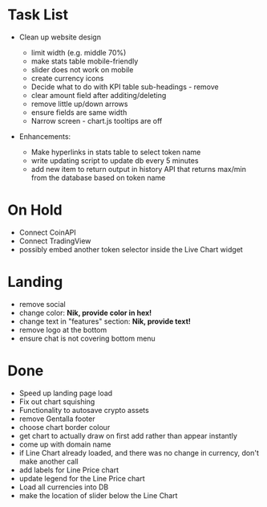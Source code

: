 # Task List

- Clean up website design
  - limit width (e.g. middle 70%)
  - make stats table mobile-friendly
  - slider does not work on mobile
  - create currency icons
  - Decide what to do with KPI table sub-headings - remove
  - clear amount field after additing/deleting
  - remove little up/down arrows
  - ensure fields are same width
  - Narrow screen - chart.js tooltips are off

- Enhancements:
  - Make hyperlinks in stats table to select token name
  - write updating script to update db every 5 minutes 
  - add new item to return output in history API that returns max/min from the database based on token name

# On Hold
- Connect CoinAPI
- Connect TradingView
- possibly embed another token selector inside the Live Chart widget 

# Landing
 - remove social
 - change color: **Nik, provide color in hex!**
 - change text in "features" section: **Nik, provide text!**
 - remove logo at the bottom
 - ensure chat is not covering bottom menu
 
 
# Done
- Speed up landing page load
- Fix out chart squishing
- Functionality to autosave crypto assets
- remove Gentalla footer
- choose chart border colour
- get chart to actually draw on first add rather than appear instantly
- come up with domain name
- if Line Chart already loaded, and there was no change in currency, don't make another call
- add labels for Line Price chart
- update legend for the Line Price chart
- Load all currencies into DB
- make the location of slider below the Line Chart
